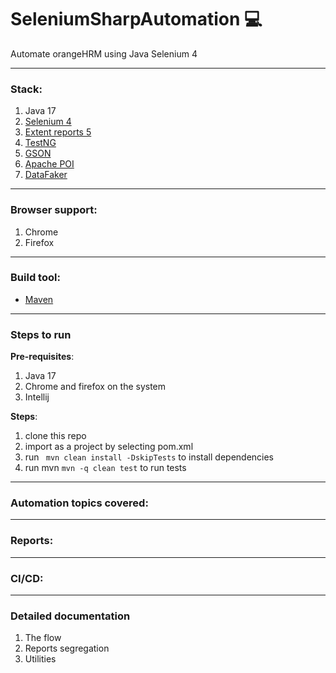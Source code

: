 # SeleniumSharpAutomation :computer:

Automate orangeHRM using Java Selenium 4

---

### Stack:

1. Java 17
2. [Selenium 4](https://www.selenium.dev/documentation/webdriver/)
3. [Extent reports 5](https://extentreports.com/docs/versions/5/java/index.html)
4. [TestNG](https://testng.org/)
5. [GSON](https://github.com/google/gson)
6. [Apache POI](https://poi.apache.org/)
7. [DataFaker](https://www.datafaker.net/documentation/getting-started/)

---

### Browser support:

1. Chrome
2. Firefox

---

### Build tool:

- [Maven](https://maven.apache.org/)

---

### Steps to run

**Pre-requisites**:

1. Java 17
2. Chrome and firefox on the system
3. Intellij

**Steps**:

1. clone this repo
2. import as a project by selecting pom.xml
3. run ``` mvn clean install -DskipTests``` to install dependencies
4. run mvn ```mvn -q clean test``` to run tests

---

### Automation topics covered:

---

### Reports:

---

### CI/CD:

---

### Detailed documentation

1. The flow
2. Reports segregation
3. Utilities

